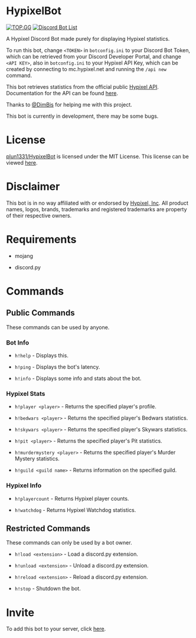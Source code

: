 # HypixelBot
[![TOP.GG](https://top.gg/api/widget/764677833820995605.svg)](https://top.gg/bot/764677833820995605)
[![Discord Bot List](https://discordbotlist.com/bots/764677833820995605/widget)](https://discordbotlist.com/bots/764677833820995605)

A Hypixel Discord Bot made purely for displaying Hypixel statistics.

To run this bot, change `<TOKEN>` in `botconfig.ini` to your Discord Bot Token, which can be retrieved from your Discord Developer Portal, and change `<API KEY>`, also in `botconfig.ini` to your Hypixel API Key, which can be created by connecting to mc.hypixel.net and running the `/api new` command.

This bot retrieves statistics from the official public [Hypixel API](https://api.hypixel.net). Documentation for the API can be found [here](https://github.com/HypixelDev/PublicAPI/tree/master/Documentation).

Thanks to [@DimBis](https://dimmy.xyz) for helping me with this project.

This bot is currently in development, there may be some bugs.

# License
[plun1331/HypixelBot](https://github.com/plun1331/HypixelBot) is licensed under the MIT License. This license can be viewed [here](https://github.com/plun1331/HypixelBot/blob/main/LICENSE).

# Disclaimer
This bot is in no way affiliated with or endorsed by [Hypixel, Inc](https://hypixel.net). All product names, logos, brands, trademarks and registered trademarks are property of their respective owners.

# Requirements
- mojang

- discord.py

# Commands

## Public Commands

These commands can be used by anyone.

### Bot Info

- `h!help` - Displays this.

- `h!ping` - Displays the bot's latency.

- `h!info` - Displays some info and stats about the bot.

### Hypixel Stats

- `h!player <player>` - Returns the specified player's profile.

- `h!bedwars <player>` - Returns the specified player's Bedwars statistics.

- `h!skywars <player>` - Returns the specified player's Skywars statistics.

- `h!pit <player>` - Returns the specified player's Pit statistics.

- `h!murdermystery <player>` - Returns the specified player's Murder Mystery statistics.

- `h!guild <guild name>` - Returns information on the specified guild.

### Hypixel Info

- `h!playercount` - Returns Hypixel player counts.

- `h!watchdog` - Returns Hypixel Watchdog statistics.

## Restricted Commands

These commands can only be used by a bot owner.

- `h!load <extension>` - Load a discord.py extension.

- `h!unload <extension>` - Unload a discord.py extension.

- `h!reload <extension>` - Reload a discord.py extension.

- `h!stop` - Shutdown the bot.

# Invite
To add this bot to your server, click [here](https://discord.com/api/oauth2/authorize?client_id=764677833820995605&permissions=0&scope=bot).
